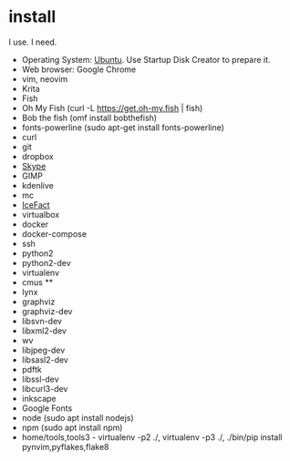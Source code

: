# install
I use. I need.

* Operating System: [Ubuntu](https://ubuntu.com/). Use Startup Disk Creator to prepare it.
* Web browser: Google Chrome
* vim, neovim
* Krita
* Fish
* Oh My Fish (curl -L https://get.oh-my.fish | fish)
* Bob the fish (omf install bobthefish)
* fonts-powerline (sudo apt-get install fonts-powerline)
* curl
* git
* dropbox
* [Skype](https://www.skype.com/en/get-skype/)
* GIMP
* kdenlive
* mc
* [IceFact](https://icesoft.ro/)
* virtualbox
* docker
* docker-compose
* ssh
* python2
* python2-dev
* virtualenv
* cmus **
* lynx
* graphviz
* graphviz-dev
* libsvn-dev
* libxml2-dev
* wv
* libjpeg-dev
* libsasl2-dev
* pdftk
* libssl-dev
* libcurl3-dev
* inkscape
* Google Fonts
* node (sudo apt install nodejs)
* npm (sudo apt install npm)
* home/tools,tools3 - virtualenv -p2 ./, virtualenv -p3 ./, ./bin/pip install pynvim,pyflakes,flake8
